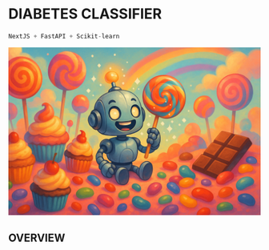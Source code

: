 # DIABETES CLASSIFIER
```python
NextJS + FastAPI + Scikit-learn
```

![Space Banner](/assets/wallpaper.png)

## OVERVIEW



